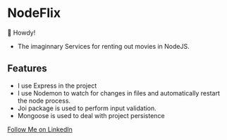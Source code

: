 # NodeFlix
👋 Howdy!

- The imaginnary Services for renting out movies in NodeJS.

## Features
- I use Express in the project
- I use Nodemon to watch for changes in files and automatically restart the node process.
- Joi package is used to perform input validation.
- Mongoose is used to deal with project persistence

<a class="libutton" href="https://www.linkedin.com/comm/mynetwork/discovery-see-all?usecase=PEOPLE_FOLLOWS&followMember=ssas4" target="_blank">Follow Me on LinkedIn</a>
